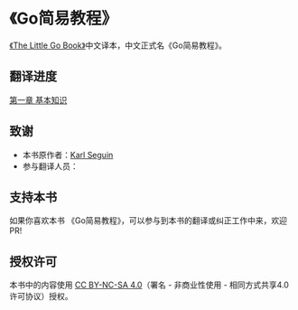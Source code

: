 《Go简易教程》
===================

[《The Little Go Book》](https://github.com/karlseguin/the-little-go-book)中文译本，中文正式名《Go简易教程》。

## 翻译进度

[第一章 基本知识](1.md)

## 致谢

- 本书原作者：[Karl Seguin](http://openmymind.net/)
- 参与翻译人员：
        

## 支持本书

如果你喜欢本书 《Go简易教程》，可以参与到本书的翻译或纠正工作中来，欢迎PR!

## 授权许可

本书中的内容使用 [CC BY-NC-SA 4.0](http://creativecommons.org/licenses/by-nc-sa/4.0/)（署名 - 非商业性使用 - 相同方式共享4.0许可协议）授权。
